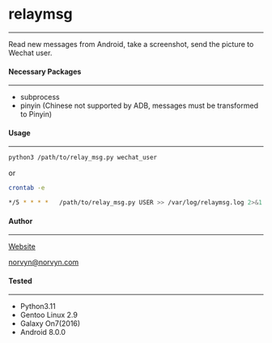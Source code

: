 # relaymsg

---
Read new messages from Android, take a screenshot, send the picture to Wechat user.

#### Necessary Packages

---
- subprocess
- pinyin (Chinese not supported by ADB, messages must be transformed to Pinyin)

#### Usage

---

```bash
python3 /path/to/relay_msg.py wechat_user
```
or
```bash
crontab -e

*/5 * * * *   /path/to/relay_msg.py USER >> /var/log/relaymsg.log 2>&1
```

#### Author

---

[Website](https://norvyn.com)

norvyn@norvyn.com

#### Tested

---
- Python3.11
- Gentoo Linux 2.9
- Galaxy On7(2016)
- Android 8.0.0



